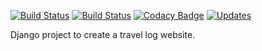 [![Build Status](https://travis-ci.org/ciehanski/ayetravel.svg?branch=master)](https://travis-ci.org/ciehanski/ayetravel)
[![Build Status](https://travis-ci.org/ciehanski/ayetravel.svg?branch=nightly)](https://travis-ci.org/ciehanski/ayetravel)
[![Codacy Badge](https://api.codacy.com/project/badge/Grade/578cfcb789034553be62ab7a34f543b8)](https://www.codacy.com/app/ciehanski/ayetravel?utm_source=github.com&amp;utm_medium=referral&amp;utm_content=ciehanski/ayetravel&amp;utm_campaign=Badge_Grade)
[![Updates](https://pyup.io/repos/github/ciehanski/ayetravel/shield.svg)](https://pyup.io/repos/github/ciehanski/ayetravel/)

Django project to create a travel log website.
